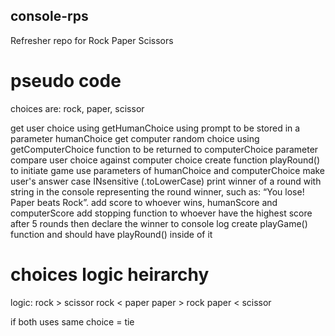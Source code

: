 ## console-rps ##
Refresher repo for Rock Paper Scissors


# pseudo code
choices are: rock, paper, scissor

get user choice using getHumanChoice using prompt to be stored in a parameter humanChoice
get computer random choice using getComputerChoice function to be returned to computerChoice parameter
compare user choice against computer choice
create function playRound() to initiate game use parameters of humanChoice and computerChoice
make user's answer case INsensitive (.toLowerCase)
print winner of a round with string in the console representing the round winner, such as: “You lose! Paper beats Rock”.
add score to whoever wins, humanScore and computerScore 
add stopping function to whoever have the highest score after 5 rounds then declare the winner to console log
create playGame() function and should have playRound() inside of it 

# choices logic heirarchy
logic: 
rock > scissor
rock < paper
paper > rock
paper < scissor

if both uses same choice = tie